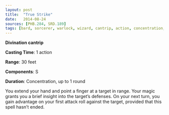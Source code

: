 ```yaml
---
layout: post
title:  "True Strike"
date:   2014-08-24
sources: [PHB.284, SRD.189]
tags: [bard, sorcerer, warlock, wizard, cantrip, action, concentration, divination]
---
```


**Divination cantrip**

**Casting Time**: 1 action

**Range**: 30 feet

**Components**: S

**Duration**: Concentration, up to 1 round

You extend your hand and point a finger at a target in range. Your magic grants you a brief insight into the target’s defenses. On your next turn, you gain advantage on your first attack roll against the target, provided that this spell hasn’t ended.
